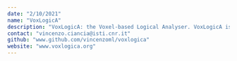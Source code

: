 ```yaml
---
date: "2/10/2021"
name: "VoxLogicA"
description: "VoxLogicA: the Voxel-based Logical Analyser. VoxLogicA is a model checker dedicated to classifying pixels/voxels in 2D/3D images, based on their spatial logical properties, such as proximity, distance, reachability, texture, colour, etc."
contact: "vincenzo.ciancia@isti.cnr.it"
github: "www.github.com/vincenzoml/voxlogica"
website: "www.voxlogica.org"
---
```

